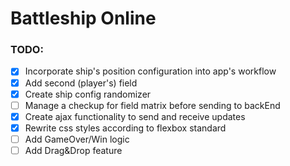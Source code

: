 # Battleship Online

### TODO:
- [x] Incorporate ship's position configuration into app's workflow
- [x] Add second (player's) field
- [x] Create ship config randomizer
- [ ] Manage a checkup for field matrix before sending to backEnd
- [x] Create ajax functionality to send and receive updates
- [x] Rewrite css styles according to flexbox standard
- [ ] Add GameOver/Win logic
- [ ] Add Drag&Drop feature